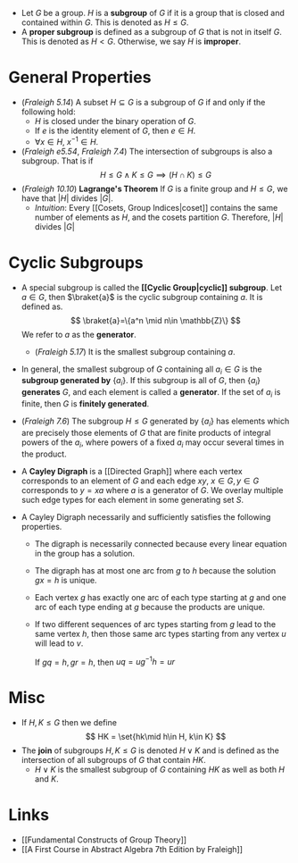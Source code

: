 * Let $G$ be a group. $H$ is a **subgroup** of $G$ if it is a group that is closed and contained within $G$. This is denoted as $H\le G$. 
* A **proper subgroup** is defined as a subgroup of $G$ that is not in itself $G$. This is denoted as $H<G$. Otherwise, we say $H$ is **improper**.

# General Properties
* (*Fraleigh 5.14*) A subset $H\subseteq G$ is a subgroup of $G$ if and only if the following hold: 
	* $H$ is closed under the binary operation of $G$.
	* If $e$ is the identity element of $G$, then $e\in H$.
	* $\forall x\in H$, $x^{-1}\in H$. 
* (*Fraleigh e5.54*, *Fraleigh 7.4*) The intersection of subgroups is also a subgroup. That is if
  $$
  H\le G \wedge K \le G \implies (H\cap K)\le G
  $$
* (*Fraleigh 10.10*) **Lagrange's Theorem** If $G$ is a finite group and $H\le G$, we have that $|H|$ divides $|G|$. 
	* *Intuition*: Every [[Cosets, Group Indices|coset]] contains the same number of elements as $H$, and the cosets partition $G$. Therefore, $|H|$ divides $|G|$ 
# Cyclic Subgroups
* A special subgroup is called the **[[Cyclic Group|cyclic]] subgroup**. Let $a\in G$, then $\braket{a}$ is the cyclic subgroup containing $a$.  It is defined as. 
  $$
  \braket{a}=\{a^n \mid n\in \mathbb{Z}\}
  $$
  We refer to $a$ as the **generator**. 
	*  (*Fraleigh 5.17*) It is the smallest subgroup containing $a$.
* In general, the smallest subgroup of $G$ containing all $a_i\in G$ is the **subgroup generated by** $\{a_i\}$. If this subgroup is all of $G$, then $\{a_i\}$ **generates** $G$, and each element is called a **generator**. If the set of $a_i$ is finite, then $G$ is **finitely generated**.
* (*Fraleigh 7.6*) The subgroup $H\le G$ generated by $\{a_i\}$ has elements which are precisely those elements of $G$ that are finite products of integral powers of the $a_i$, where powers of a fixed $a_i$ may occur several times in the product.

* A **Cayley Digraph** is a [[Directed Graph]] where each vertex corresponds to an element of $G$ and each edge $xy$, $x\in G, y\in G$ corresponds to $y=xa$ where $a$ is a generator of $G$. We overlay multiple such edge types for each element in some generating set $S$. 
* A Cayley Digraph necessarily and sufficiently satisfies the following properties.
	* The digraph is necessarily connected because every linear equation in the group has a solution.
	* The digraph has at most one arc from $g$ to $h$ because the solution $gx=h$ is unique.
	* Each vertex $g$ has exactly one arc of each type starting at $g$ and one arc of each type ending at $g$ because the products are unique. 
	* If two different sequences of arc types starting from $g$ lead to the same vertex $h$, then those same arc types starting from any vertex $u$ will lead to $v$. 
	  
	  If $gq=h, gr=h$, then $uq=ug^{-1}h=ur$
# Misc
* If $H,K\le G$ then we define
  $$
  HK = \set{hk\mid h\in H, k\in K}
  $$
* The **join** of  subgroups $H,K\le G$ is denoted $H\vee K$ and is defined as the intersection of all subgroups of $G$ that contain $HK$.
	* $H\vee K$ is the smallest subgroup of $G$ containing $HK$ as well as both $H$ and $K$.

# Links
* [[Fundamental Constructs of Group Theory]]
* [[A First Course in Abstract Algebra 7th Edition by Fraleigh]]